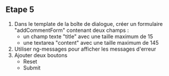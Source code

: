 ## Etape 5

1. Dans le template de la boîte de dialogue, créer un formulaire "addCommentForm" contenant deux champs : 
    * un champ texte "title" avec une taille maximum de 15 
    * une textarea "content" avec une taille maximum de 145
2. Utiliser ng-messages pour afficher les messages d'erreur
3. Ajouter deux boutons
    * Reset
    * Submit